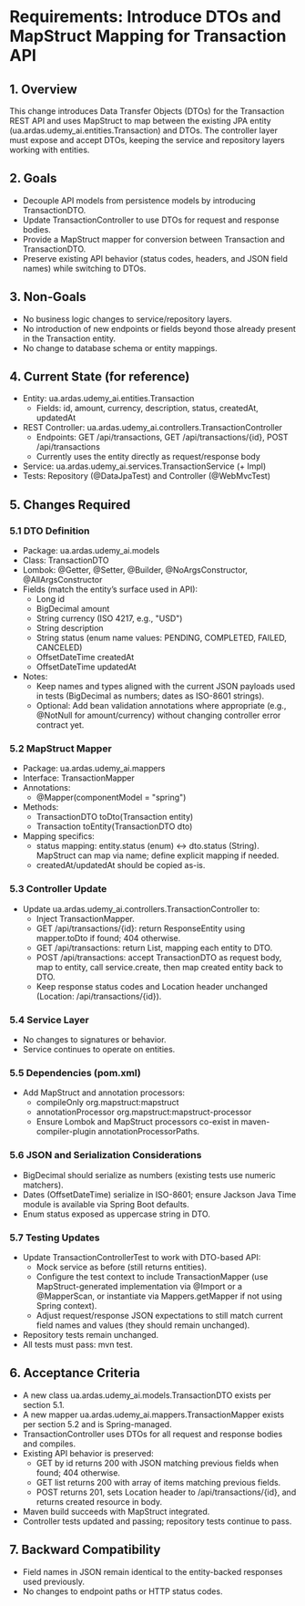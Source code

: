 # Requirements: Introduce DTOs and MapStruct Mapping for Transaction API

## 1. Overview
This change introduces Data Transfer Objects (DTOs) for the Transaction REST API and uses MapStruct to map between the existing JPA entity (ua.ardas.udemy_ai.entities.Transaction) and DTOs. The controller layer must expose and accept DTOs, keeping the service and repository layers working with entities.

## 2. Goals
- Decouple API models from persistence models by introducing TransactionDTO.
- Update TransactionController to use DTOs for request and response bodies.
- Provide a MapStruct mapper for conversion between Transaction and TransactionDTO.
- Preserve existing API behavior (status codes, headers, and JSON field names) while switching to DTOs.

## 3. Non‑Goals
- No business logic changes to service/repository layers.
- No introduction of new endpoints or fields beyond those already present in the Transaction entity.
- No change to database schema or entity mappings.

## 4. Current State (for reference)
- Entity: ua.ardas.udemy_ai.entities.Transaction
  - Fields: id, amount, currency, description, status, createdAt, updatedAt
- REST Controller: ua.ardas.udemy_ai.controllers.TransactionController
  - Endpoints: GET /api/transactions, GET /api/transactions/{id}, POST /api/transactions
  - Currently uses the entity directly as request/response body
- Service: ua.ardas.udemy_ai.services.TransactionService (+ Impl)
- Tests: Repository (@DataJpaTest) and Controller (@WebMvcTest)

## 5. Changes Required

### 5.1 DTO Definition
- Package: ua.ardas.udemy_ai.models
- Class: TransactionDTO
- Lombok: @Getter, @Setter, @Builder, @NoArgsConstructor, @AllArgsConstructor
- Fields (match the entity’s surface used in API):
  - Long id
  - BigDecimal amount
  - String currency (ISO 4217, e.g., "USD")
  - String description
  - String status (enum name values: PENDING, COMPLETED, FAILED, CANCELED)
  - OffsetDateTime createdAt
  - OffsetDateTime updatedAt
- Notes:
  - Keep names and types aligned with the current JSON payloads used in tests (BigDecimal as numbers; dates as ISO-8601 strings).
  - Optional: Add bean validation annotations where appropriate (e.g., @NotNull for amount/currency) without changing controller error contract yet.

### 5.2 MapStruct Mapper
- Package: ua.ardas.udemy_ai.mappers
- Interface: TransactionMapper
- Annotations:
  - @Mapper(componentModel = "spring")
- Methods:
  - TransactionDTO toDto(Transaction entity)
  - Transaction toEntity(TransactionDTO dto)
- Mapping specifics:
  - status mapping: entity.status (enum) ↔ dto.status (String). MapStruct can map via name; define explicit mapping if needed.
  - createdAt/updatedAt should be copied as-is.

### 5.3 Controller Update
- Update ua.ardas.udemy_ai.controllers.TransactionController to:
  - Inject TransactionMapper.
  - GET /api/transactions/{id}: return ResponseEntity<TransactionDTO> using mapper.toDto if found; 404 otherwise.
  - GET /api/transactions: return List<TransactionDTO>, mapping each entity to DTO.
  - POST /api/transactions: accept TransactionDTO as request body, map to entity, call service.create, then map created entity back to DTO.
  - Keep response status codes and Location header unchanged (Location: /api/transactions/{id}).

### 5.4 Service Layer
- No changes to signatures or behavior.
- Service continues to operate on entities.

### 5.5 Dependencies (pom.xml)
- Add MapStruct and annotation processors:
  - compileOnly org.mapstruct:mapstruct
  - annotationProcessor org.mapstruct:mapstruct-processor
  - Ensure Lombok and MapStruct processors co-exist in maven-compiler-plugin annotationProcessorPaths.

### 5.6 JSON and Serialization Considerations
- BigDecimal should serialize as numbers (existing tests use numeric matchers).
- Dates (OffsetDateTime) serialize in ISO-8601; ensure Jackson Java Time module is available via Spring Boot defaults.
- Enum status exposed as uppercase string in DTO.

### 5.7 Testing Updates
- Update TransactionControllerTest to work with DTO-based API:
  - Mock service as before (still returns entities).
  - Configure the test context to include TransactionMapper (use MapStruct-generated implementation via @Import or a @MapperScan, or instantiate via Mappers.getMapper if not using Spring context).
  - Adjust request/response JSON expectations to still match current field names and values (they should remain unchanged).
- Repository tests remain unchanged.
- All tests must pass: mvn test.

## 6. Acceptance Criteria
- A new class ua.ardas.udemy_ai.models.TransactionDTO exists per section 5.1.
- A new mapper ua.ardas.udemy_ai.mappers.TransactionMapper exists per section 5.2 and is Spring-managed.
- TransactionController uses DTOs for all request and response bodies and compiles.
- Existing API behavior is preserved:
  - GET by id returns 200 with JSON matching previous fields when found; 404 otherwise.
  - GET list returns 200 with array of items matching previous fields.
  - POST returns 201, sets Location header to /api/transactions/{id}, and returns created resource in body.
- Maven build succeeds with MapStruct integrated.
- Controller tests updated and passing; repository tests continue to pass.

## 7. Backward Compatibility
- Field names in JSON remain identical to the entity-backed responses used previously.
- No changes to endpoint paths or HTTP status codes.
